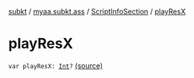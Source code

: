 [subkt](../../index.md) / [myaa.subkt.ass](../index.md) / [ScriptInfoSection](index.md) / [playResX](./play-res-x.md)

# playResX

`var playResX: `[`Int`](https://kotlinlang.org/api/latest/jvm/stdlib/kotlin/-int/index.html)`?` [(source)](https://github.com/Myaamori/SubKt/blob/0.1.9/src/main/kotlin/myaa/subkt/ass/parser.kt#L720)